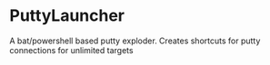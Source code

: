 # PuttyLauncher
A bat/powershell based putty exploder. Creates shortcuts for putty connections for unlimited targets

